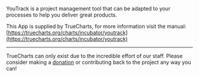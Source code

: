 YouTrack is a project management tool that can be adapted to your processes to help you deliver great products.

This App is supplied by TrueCharts, for more information visit the manual: [https://truecharts.org/charts/incubator/youtrack](https://truecharts.org/charts/incubator/youtrack)

---

TrueCharts can only exist due to the incredible effort of our staff.
Please consider making a [donation](https://truecharts.org/sponsor) or contributing back to the project any way you can!
